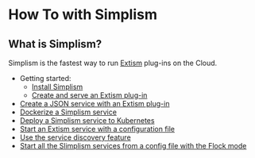 # How To with Simplism

## What is Simplism?

Simplism is the fastest way to run [Extism](https://extism.org/) plug-ins on the Cloud.

- Getting started: 
  - [Install Simplism](install-simplism.md)
  - [Create and serve an Extism plug-in](create-and-serve-wasm-plug-in.md)
- [Create a JSON service with an Extism plug-in](create-json-service.md)
- [Dockerize a Simplism service](dockerize-a-simplism-service.md)
- [Deploy a Simplism service to Kubernetes](deploy-service-to-k8s.md)
- [Start an Extism service with a configuration file](start-an-extism-service-with-config-file.md)
- [Use the service discovery feature](use-service-discovery.md)
- [Start all the Slimplism services from a config file with the Flock mode](use-the-flock-mode.md)

